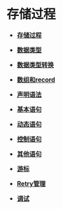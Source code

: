 # 存储过程<a name="ZH-CN_TOPIC_0245374599"></a>

-   **[存储过程](存储过程-20.md)**  

-   **[数据类型](数据类型-21.md)**  

-   **[数据类型转换](数据类型转换.md)**  

-   **[数组和record](数组和record.md)**  

-   **[声明语法](声明语法.md)**  

-   **[基本语句](基本语句.md)**  

-   **[动态语句](动态语句.md)**  

-   **[控制语句](控制语句.md)**  

-   **[其他语句](其他语句.md)**  

-   **[游标](游标.md)**  

-   **[Retry管理](Retry管理.md)**  

-   **[调试](调试-22.md)**  


